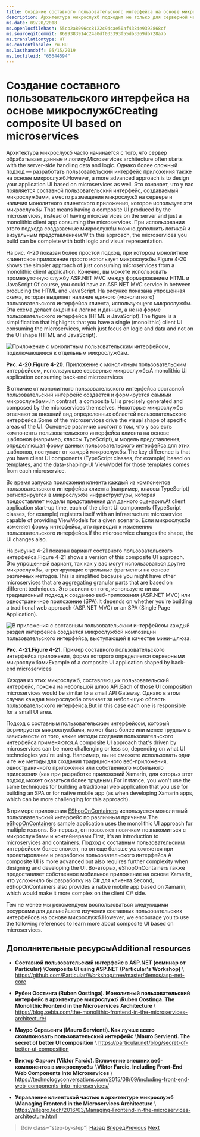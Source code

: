 ```yaml
---
title: Создание составного пользовательского интерфейса на основе микрослужб
description: Архитектура микрослужб подходит не только для серверной части. Здесь вы можете кратко ознакомиться с ее применением во внешней интерфейсной части.
ms.date: 09/20/2018
ms.openlocfilehash: 55cb2a8096cc8122c94cae50af4384e9392868cf
ms.sourcegitcommit: 8699383914c24a0df033393f55db3369db728a7b
ms.translationtype: HT
ms.contentlocale: ru-RU
ms.lasthandoff: 05/15/2019
ms.locfileid: "65644594"
---
```

# <a name="creating-composite-ui-based-on-microservices"></a><span data-ttu-id="1688a-104">Создание составного пользовательского интерфейса на основе микрослужб</span><span class="sxs-lookup"><span data-stu-id="1688a-104">Creating composite UI based on microservices</span></span>

<span data-ttu-id="1688a-105">Архитектура микрослужб часто начинается с того, что сервер обрабатывает данные и логику.</span><span class="sxs-lookup"><span data-stu-id="1688a-105">Microservices architecture often starts with the server-side handling data and logic.</span></span> <span data-ttu-id="1688a-106">Однако более сложный подход — разработать пользовательский интерфейс приложения также на основе микрослужб.</span><span class="sxs-lookup"><span data-stu-id="1688a-106">However, a more advanced approach is to design your application UI based on microservices as well.</span></span> <span data-ttu-id="1688a-107">Это означает, что у вас появляется составной пользовательский интерфейс, создаваемый микрослужбами, вместо размещения микрослужб на сервере и наличия монолитного клиентского приложения, которое использует эти микрослужбы.</span><span class="sxs-lookup"><span data-stu-id="1688a-107">That means having a composite UI produced by the microservices, instead of having microservices on the server and just a monolithic client app consuming the microservices.</span></span> <span data-ttu-id="1688a-108">При использовании этого подхода создаваемые микрослужбы можно дополнить логикой и визуальным представлением.</span><span class="sxs-lookup"><span data-stu-id="1688a-108">With this approach, the microservices you build can be complete with both logic and visual representation.</span></span>

<span data-ttu-id="1688a-109">На рис. 4-20 показан более простой подход, при котором монолитное клиентское приложение просто использует микрослужбы.</span><span class="sxs-lookup"><span data-stu-id="1688a-109">Figure 4-20 shows the simpler approach of just consuming microservices from a monolithic client application.</span></span> <span data-ttu-id="1688a-110">Конечно, вы можете использовать промежуточную службу ASP.NET MVC между формированием HTML и JavaScript.</span><span class="sxs-lookup"><span data-stu-id="1688a-110">Of course, you could have an ASP.NET MVC service in between producing the HTML and JavaScript.</span></span> <span data-ttu-id="1688a-111">На рисунке показана упрощенная схема, которая выделяет наличие единого (монолитного) пользовательского интерфейса клиента, использующего микрослужбы. Эта схема делает акцент на логике и данных, а не на форме пользовательского интерфейса (HTML и JavaScript).</span><span class="sxs-lookup"><span data-stu-id="1688a-111">The figure is a simplification that highlights that you have a single (monolithic) client UI consuming the microservices, which just focus on logic and data and not on the UI shape (HTML and JavaScript).</span></span>

![Приложение с монолитным пользовательским интерфейсом, подключающееся к отдельным микрослужбам.](./media/image20.png)

<span data-ttu-id="1688a-113">**Рис. 4-20**.</span><span class="sxs-lookup"><span data-stu-id="1688a-113">**Figure 4-20**.</span></span> <span data-ttu-id="1688a-114">Приложение с монолитным пользовательским интерфейсом, использующее серверные микрослужбы</span><span class="sxs-lookup"><span data-stu-id="1688a-114">A monolithic UI application consuming back-end microservices</span></span>

<span data-ttu-id="1688a-115">В отличие от монолитного пользовательского интерфейса составной пользовательский интерфейс создается и формируется самими микрослужбами.</span><span class="sxs-lookup"><span data-stu-id="1688a-115">In contrast, a composite UI is precisely generated and composed by the microservices themselves.</span></span> <span data-ttu-id="1688a-116">Некоторые микрослужбы отвечают за внешний вид определенных областей пользовательского интерфейса.</span><span class="sxs-lookup"><span data-stu-id="1688a-116">Some of the microservices drive the visual shape of specific areas of the UI.</span></span> <span data-ttu-id="1688a-117">Основное различие состоит в том, что у вас есть компоненты пользовательского интерфейса клиента на основе шаблонов (например, классы TypeScript), и модель представления, определяющая форму данных пользовательского интерфейса для этих шаблонов, поступает от каждой микрослужбы.</span><span class="sxs-lookup"><span data-stu-id="1688a-117">The key difference is that you have client UI components (TypeScript classes, for example) based on templates, and the data-shaping-UI ViewModel for those templates comes from each microservice.</span></span>

<span data-ttu-id="1688a-118">Во время запуска приложения клиента каждый из компонентов пользовательского интерфейса клиента (например, классы TypeScript) регистрируется в микрослужбе инфраструктуры, которая предоставляет модели представления для данного сценария.</span><span class="sxs-lookup"><span data-stu-id="1688a-118">At client application start-up time, each of the client UI components (TypeScript classes, for example) registers itself with an infrastructure microservice capable of providing ViewModels for a given scenario.</span></span> <span data-ttu-id="1688a-119">Если микрослужба изменяет форму интерфейса, это приводит к изменению пользовательского интерфейса.</span><span class="sxs-lookup"><span data-stu-id="1688a-119">If the microservice changes the shape, the UI changes also.</span></span>

<span data-ttu-id="1688a-120">На рисунке 4-21 показан вариант составного пользовательского интерфейса.</span><span class="sxs-lookup"><span data-stu-id="1688a-120">Figure 4-21 shows a version of this composite UI approach.</span></span> <span data-ttu-id="1688a-121">Это упрощенный вариант, так как у вас могут использоваться другие микрослужбы, агрегирующие отдельные фрагменты на основе различных методов.</span><span class="sxs-lookup"><span data-stu-id="1688a-121">This is simplified because you might have other microservices that are aggregating granular parts that are based on different techniques.</span></span> <span data-ttu-id="1688a-122">Это зависит от того, используете ли вы традиционный подход к созданию веб-приложения (ASP.NET MVC) или одностраничное приложение (SPA).</span><span class="sxs-lookup"><span data-stu-id="1688a-122">It depends on whether you're building a traditional web approach (ASP.NET MVC) or an SPA (Single Page Application).</span></span>

![В приложения с составным пользовательским интерфейсом каждый раздел интерфейса создается микрослужбой композиции пользовательского интерфейса, выступающей в качестве мини-шлюза.](./media/image21.png)

<span data-ttu-id="1688a-124">**Рис. 4-21**.</span><span class="sxs-lookup"><span data-stu-id="1688a-124">**Figure 4-21**.</span></span> <span data-ttu-id="1688a-125">Пример составного пользовательского интерфейса приложения, форма которого определяется серверными микрослужбами</span><span class="sxs-lookup"><span data-stu-id="1688a-125">Example of a composite UI application shaped by back-end microservices</span></span>

<span data-ttu-id="1688a-126">Каждая из этих микрослужб, составляющих пользовательский интерфейс, похожа на небольшой шлюз API.</span><span class="sxs-lookup"><span data-stu-id="1688a-126">Each of those UI composition microservices would be similar to a small API Gateway.</span></span> <span data-ttu-id="1688a-127">Однако в этом случае каждая микрослужба отвечает за небольшую область пользовательского интерфейса.</span><span class="sxs-lookup"><span data-stu-id="1688a-127">But in this case each one is responsible for a small UI area.</span></span>

<span data-ttu-id="1688a-128">Подход с составным пользовательским интерфейсом, который формируется микрослужбами, может быть более или менее трудным в зависимости от того, какие методы создания пользовательского интерфейса применяются.</span><span class="sxs-lookup"><span data-stu-id="1688a-128">A composite UI approach that's driven by microservices can be more challenging or less so, depending on what UI technologies you're using.</span></span> <span data-ttu-id="1688a-129">Например, вы не сможете использовать одни и те же методы для создания традиционного веб-приложения, одностраничного приложения или собственного мобильного приложения (как при разработке приложений Xamarin, для которых этот подход может оказаться более трудным).</span><span class="sxs-lookup"><span data-stu-id="1688a-129">For instance, you won't use the same techniques for building a traditional web application that you use for building an SPA or for native mobile app (as when developing Xamarin apps, which can be more challenging for this approach).</span></span>

<span data-ttu-id="1688a-130">В примере приложения [EShopOnContainers](https://aka.ms/MicroservicesArchitecture) используется монолитный пользовательский интерфейс по различным причинам.</span><span class="sxs-lookup"><span data-stu-id="1688a-130">The [eShopOnContainers](https://aka.ms/MicroservicesArchitecture) sample application uses the monolithic UI approach for multiple reasons.</span></span> <span data-ttu-id="1688a-131">Во-первых, он позволяет новичкам познакомиться с микрослужбами и контейнерами.</span><span class="sxs-lookup"><span data-stu-id="1688a-131">First, it's an introduction to microservices and containers.</span></span> <span data-ttu-id="1688a-132">Подход с составным пользовательским интерфейсом более сложен, но он еще больше усложняется при проектировании и разработки пользовательского интерфейса.</span><span class="sxs-lookup"><span data-stu-id="1688a-132">A composite UI is more advanced but also requires further complexity when designing and developing the UI.</span></span> <span data-ttu-id="1688a-133">Во-вторых, eShopOnContainers также предоставляет собственное мобильное приложение на основе Xamarin, что усложнило бы разработку на C\# для клиента.</span><span class="sxs-lookup"><span data-stu-id="1688a-133">Second, eShopOnContainers also provides a native mobile app based on Xamarin, which would make it more complex on the client C\# side.</span></span>

<span data-ttu-id="1688a-134">Тем не менее мы рекомендуем воспользоваться следующими ресурсами для дальнейшего изучения составных пользовательских интерфейсов на основе микрослужб.</span><span class="sxs-lookup"><span data-stu-id="1688a-134">However, we encourage you to use the following references to learn more about composite UI based on microservices.</span></span>

## <a name="additional-resources"></a><span data-ttu-id="1688a-135">Дополнительные ресурсы</span><span class="sxs-lookup"><span data-stu-id="1688a-135">Additional resources</span></span>

- <span data-ttu-id="1688a-136">**Составной пользовательский интерфейс в ASP.NET (семинар от Particular)** \\</span><span class="sxs-lookup"><span data-stu-id="1688a-136">**Composite UI using ASP.NET (Particular's Workshop)** \\</span></span>
  <https://github.com/Particular/Workshop/tree/master/demos/asp-net-core>

- <span data-ttu-id="1688a-137">**Рубен Оостинга (Ruben Oostinga). Монолитный пользовательский интерфейс в архитектуре микрослужб** \\</span><span class="sxs-lookup"><span data-stu-id="1688a-137">**Ruben Oostinga. The Monolithic Frontend in the Microservices Architecture** \\</span></span>
  <https://blog.xebia.com/the-monolithic-frontend-in-the-microservices-architecture/>

- <span data-ttu-id="1688a-138">**Мауро Сервьенти (Mauro Servienti). Как лучше всего скомпоновать пользовательский интерфейс** \\</span><span class="sxs-lookup"><span data-stu-id="1688a-138">**Mauro Servienti. The secret of better UI composition** \\</span></span>
  <https://particular.net/blog/secret-of-better-ui-composition>

- <span data-ttu-id="1688a-139">**Виктор Фарчич (Viktor Farcic). Включение внешних веб-компонентов в микрослужбы** \\</span><span class="sxs-lookup"><span data-stu-id="1688a-139">**Viktor Farcic. Including Front-End Web Components Into Microservices** \\</span></span>
  <https://technologyconversations.com/2015/08/09/including-front-end-web-components-into-microservices/>

- <span data-ttu-id="1688a-140">**Управление клиентской частью в архитектуре микрослужб** \\</span><span class="sxs-lookup"><span data-stu-id="1688a-140">**Managing Frontend in the Microservices Architecture** \\</span></span>
  <https://allegro.tech/2016/03/Managing-Frontend-in-the-microservices-architecture.html>

>[!div class="step-by-step"]
><span data-ttu-id="1688a-141">[Назад](microservices-addressability-service-registry.md)
>[Вперед](resilient-high-availability-microservices.md)</span><span class="sxs-lookup"><span data-stu-id="1688a-141">[Previous](microservices-addressability-service-registry.md)
[Next](resilient-high-availability-microservices.md)</span></span>
